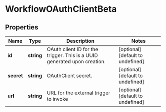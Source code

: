 # WorkflowOAuthClientBeta

## Properties

Name | Type | Description | Notes
------------ | ------------- | ------------- | -------------
**id** | **string** | OAuth client ID for the trigger. This is a UUID generated upon creation. | [optional] [default to undefined]
**secret** | **string** | OAuthClient secret. | [optional] [default to undefined]
**url** | **string** | URL for the external trigger to invoke | [optional] [default to undefined]

